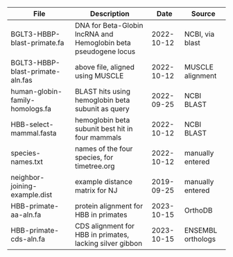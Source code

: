| File | Description | Date | Source |
|------|-------------|------|--------|
| BGLT3-HBBP-blast-primate.fa | DNA for Beta-Globin lncRNA and Hemoglobin beta pseudogene locus | 2022-10-12 | NCBI, via blast |
| BGLT3-HBBP-blast-primate-aln.fas | above file, aligned using MUSCLE | 2022-10-12 | MUSCLE alignment |
| human-globin-family-homologs.fa | BLAST hits using hemoglobin beta subunit as query | 2022-09-25 | NCBI BLAST |
| HBB-select-mammal.fasta | hemoglobin beta subunit best hit in four mammals | 2022-10-12 | NCBI BLAST |
| species-names.txt | names of the four species, for timetree.org | 2022-10-12 | manually entered |
| neighbor-joining-example.dist | example distance matrix for NJ | 2019-09-25 | manually entered |
| HBB-primate-aa-aln.fa | protein alignment for HBB in primates | 2023-10-15 | OrthoDB |
| HBB-primate-cds-aln.fa | CDS alignment for HBB in primates, lacking silver gibbon | 2023-10-15 | ENSEMBL orthologs |
